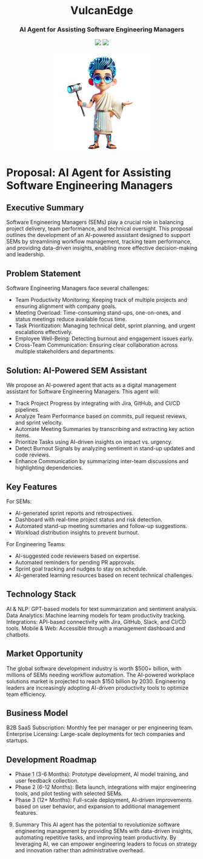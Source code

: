 <div align="center">
<h1 align="center"> VulcanEdge </h1> 
<h3>AI Agent for Assisting Software Engineering Managers</br></h3>
<img src="https://img.shields.io/badge/Progress-100%25-red"> <img src="https://img.shields.io/badge/Feedback-Welcome-green">
</br>
</br>
<kbd>
<img src="https://github.com/dimastatz/whisper-flow/blob/main/docs/imgs/VulcanEdge.png?raw=true" width="256px">
</kbd>
</div>


# Proposal: AI Agent for Assisting Software Engineering Managers

## Executive Summary

Software Engineering Managers (SEMs) play a crucial role in balancing project delivery, team performance, and technical oversight. This proposal outlines the development of an AI-powered assistant designed to support SEMs by streamlining workflow management, tracking team performance, and providing data-driven insights, enabling more effective decision-making and leadership.

## Problem Statement

Software Engineering Managers face several challenges:
- Team Productivity Monitoring: Keeping track of multiple projects and ensuring alignment with company goals.
- Meeting Overload: Time-consuming stand-ups, one-on-ones, and status meetings reduce available focus time.
- Task Prioritization: Managing technical debt, sprint planning, and urgent escalations effectively.
- Employee Well-Being: Detecting burnout and engagement issues early.
- Cross-Team Communication: Ensuring clear collaboration across multiple stakeholders and departments.

## Solution: AI-Powered SEM Assistant

We propose an AI-powered agent that acts as a digital management assistant for Software Engineering Managers. This agent will:
- Track Project Progress by integrating with Jira, GitHub, and CI/CD pipelines.
- Analyze Team Performance based on commits, pull request reviews, and sprint velocity.
- Automate Meeting Summaries by transcribing and extracting key action items.
- Prioritize Tasks using AI-driven insights on impact vs. urgency.
- Detect Burnout Signals by analyzing sentiment in stand-up updates and code reviews.
- Enhance Communication by summarizing inter-team discussions and highlighting dependencies.

## Key Features
For SEMs:
- AI-generated sprint reports and retrospectives.
- Dashboard with real-time project status and risk detection.
- Automated stand-up meeting summaries and follow-up suggestions.
- Workload distribution insights to prevent burnout.

For Engineering Teams:
- AI-suggested code reviewers based on expertise.
- Automated reminders for pending PR approvals.
- Sprint goal tracking and nudges to stay on schedule.
- AI-generated learning resources based on recent technical challenges.

## Technology Stack
AI & NLP: GPT-based models for text summarization and sentiment analysis.
Data Analytics: Machine learning models for team productivity tracking.
Integrations: API-based connectivity with Jira, GitHub, Slack, and CI/CD tools.
Mobile & Web: Accessible through a management dashboard and chatbots.

## Market Opportunity
The global software development industry is worth $500+ billion, with millions of SEMs needing workflow automation.
The AI-powered workplace solutions market is projected to reach $150 billion by 2030.
Engineering leaders are increasingly adopting AI-driven productivity tools to optimize team efficiency.

## Business Model
B2B SaaS Subscription: Monthly fee per manager or per engineering team.
Enterprise Licensing: Large-scale deployments for tech companies and startups.

## Development Roadmap
- Phase 1 (3-6 Months): Prototype development, AI model training, and user feedback collection.
- Phase 2 (6-12 Months): Beta launch, integrations with major engineering tools, and pilot testing with selected SEMs.
- Phase 3 (12+ Months): Full-scale deployment, AI-driven improvements based on user behavior, and expansion to additional management features.

9. Summary
This AI agent has the potential to revolutionize software engineering management by providing SEMs with data-driven insights, automating repetitive tasks, and improving team productivity. By leveraging AI, we can empower engineering leaders to focus on strategy and innovation rather than administrative overhead.

